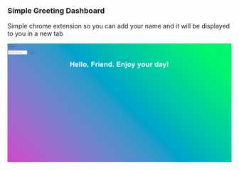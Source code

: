 ### Simple Greeting Dashboard

Simple chrome extension so you can add your name and it will be displayed to you in a new tab

![Example Output](https://github.com/ozumoo/simple-greeting-extension/blob/main/running-extension.png?raw=true)
